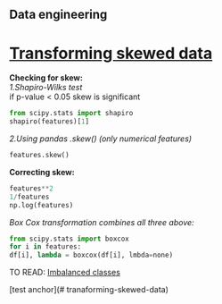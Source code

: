 ## Data engineering
# [Transforming skewed data](https://medium.com/@ODSC/transforming-skewed-data-for-machine-learning-90e6cc364b0)<br>
  **Checking for skew:**  
  *1.Shapiro-Wilks test*   
  if p-value < 0.05 skew is significant     
  ```python  
  from scipy.stats import shapiro  
  shapiro(features)[1]  
  ```  
  *2.Using pandas .skew() (only numerical features)*  
   ```python  
   features.skew()  
   ```
  **Correcting skew:**    
   ```python
   features**2
   1/features
   np.log(features)
   ```
   *Box Cox transformation combines all three above:*  
   ```python
   from scipy.stats import boxcox
   for i in features:
   df[i], lambda = boxcox(df[i], lmbda=none)
   ```
     
  TO READ: [Imbalanced classes](https://opendatascience.com/strategies-for-addressing-class-imbalance/)

[test anchor](# tranaforming-skewed-data)
